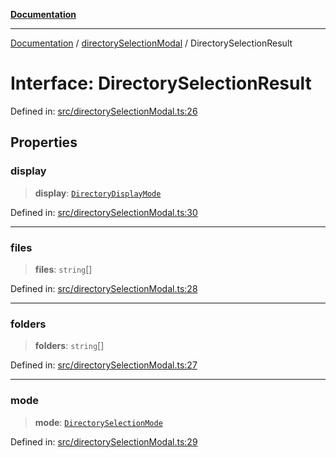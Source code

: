 [**Documentation**](../../README.md)

***

[Documentation](../../README.md) / [directorySelectionModal](../README.md) / DirectorySelectionResult

# Interface: DirectorySelectionResult

Defined in: [src/directorySelectionModal.ts:26](https://github.com/Christian-Me/folder-to-tags-plugin/blob/bf42295620335492a0928fbbe8ccca5ae986f975/src/directorySelectionModal.ts#L26)

## Properties

### display

> **display**: [`DirectoryDisplayMode`](../type-aliases/DirectoryDisplayMode.md)

Defined in: [src/directorySelectionModal.ts:30](https://github.com/Christian-Me/folder-to-tags-plugin/blob/bf42295620335492a0928fbbe8ccca5ae986f975/src/directorySelectionModal.ts#L30)

***

### files

> **files**: `string`[]

Defined in: [src/directorySelectionModal.ts:28](https://github.com/Christian-Me/folder-to-tags-plugin/blob/bf42295620335492a0928fbbe8ccca5ae986f975/src/directorySelectionModal.ts#L28)

***

### folders

> **folders**: `string`[]

Defined in: [src/directorySelectionModal.ts:27](https://github.com/Christian-Me/folder-to-tags-plugin/blob/bf42295620335492a0928fbbe8ccca5ae986f975/src/directorySelectionModal.ts#L27)

***

### mode

> **mode**: [`DirectorySelectionMode`](../type-aliases/DirectorySelectionMode.md)

Defined in: [src/directorySelectionModal.ts:29](https://github.com/Christian-Me/folder-to-tags-plugin/blob/bf42295620335492a0928fbbe8ccca5ae986f975/src/directorySelectionModal.ts#L29)

